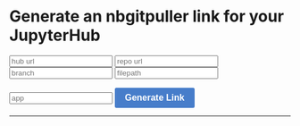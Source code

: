 # Generate an nbgitpuller link for your JupyterHub

   <link rel="stylesheet" href="https://unpkg.com/purecss@1.0.0/build/pure-min.css" integrity="sha384-nn4HPE8lTHyVtfCBi5yW9d20FjT8BJwUXyWZT9InLYax14RDjBj46LmSztkmNP9w" crossorigin="anonymous">

   <style>
   input#generatebutton {
    font-size: 1rem;
    line-height: 1.5;
    background-color: #477dca;
    border-radius: 3px;
    border: none;
    color: white;
    display: inline-block;
    font-weight: 700;
    padding: 6px 18px;
    margin-top: 1em;
    text-decoration: none
   }
   </style>
  
   <form id="linkgenerator" class="pure-form">
      <input type="text" class="pure-input-1-4" id="hub" placeholder="hub url">
      <input type="text" class="pure-input-1-4" id="repo" placeholder="repo url">
      <input type="text" class="pure-input-1-4" id="branch" placeholder="branch">
      <input type="text" class="pure-input-1-4" id="subPath" placeholder="filepath">
      <input type="text" class="pure-input-1-4" id="app" placeholder="app">
      <input type="button" id="generatebutton" onclick="generateLink()" value="Generate Link" />
   </form>

   <hr />

   <div><a id="link" href=""></a></div>

   <script>
   function generateLink() {
       var hub    = document.getElementById("hub").value;
       var huburl = new URL(hub);
       var query  = huburl.searchParams;

       var elements = ['repo', 'branch', 'subPath', 'app'];
       var val;
       for (var i=0; i < elements.length; i++) {
         val = document.getElementById(elements[i]).value;
         if (val.length == 0) continue;
         // TODO: sanitize
         query.set(elements[i], val)
       }

       huburl.pathname += 'hub/user-redirect/git-pull';

       var newurl = huburl.toString();
       newurl = encodeURI(newurl);

       // var a = document.createElement('a');
       var a = document.getElementById('link')
       a.setAttribute('id', "link");
       a.setAttribute('href', newurl);
       a.innerHTML = newurl;
   }
   </script>
